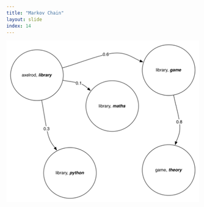 ```yaml
---
title: "Markov Chain"
layout: slide
index: 14
---
```


<section>
    <img src="media/markov_5.png" alt="">
</section>
